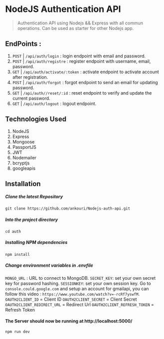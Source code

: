 # NodeJS Authentication API 
> Authentication API  using Nodejs && Express with all commun operations. Can be used as starter for other Nodejs app.

## EndPoints : 
1. `POST` | `/api/auth/login` : login endpoint with email and password.  
2. `POST` | `/api/auth/registre` : register endpoint with username, email, password.
3. `GET` | `/api/auth/activate/:token` : activate endpoint to activate account after registration.
4. `POST` | `/api/auth/forgot` : forgot endpoint to send an email for updating password.
5. `GET` | `/api/auth//reset/:id` : reset endpoint to verify and update the current password.
6. `GET` | `/api/auth/logout` : logout endpoint.  

## Technologies Used
1.  NodeJS
2.  Express
4.  Mongoose
5.  PassportJS
6.  JWT
7.  Nodemailer
8.  bcryptjs
9.  googleapis

## Installation

##### Clone the latest Repository

`git clone https://github.com/ankouri/Nodejs-auth-api.git`

##### Into the project directory

`cd auth` 

##### Installing NPM dependencies

`npm install`

##### Change environment variables in .envfile

`MONGO_URL` : URL to connect to MongoDB.
`SECRET_KEY`: set your own secret key for password hashing.
`SESSIONKEY`: set your own session key.
Go to `console.could.google.com` and setup an account for gmailapi, you can follow this video : ` https://www.youtube.com/watch?v=-rcRf7yswfM `.
    `OAUTH2CLIENT_ID` =  Client ID 
    `OAUTH2CLIENT_SECRET` = Client Secret
    `OAUTH2CLIENT_REDIRECT_URL` = Redirect Url
    `OAUTH2CLIENT_REFRESH_TOKEN` = Refresh Token

#### The Server should now be running at http://localhost:5000/

`npm run dev`

